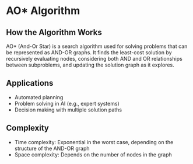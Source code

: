 # AO* Algorithm

## How the Algorithm Works
AO* (And-Or Star) is a search algorithm used for solving problems that can be represented as AND-OR graphs. It finds the least-cost solution by recursively evaluating nodes, considering both AND and OR relationships between subproblems, and updating the solution graph as it explores.

## Applications
- Automated planning
- Problem solving in AI (e.g., expert systems)
- Decision making with multiple solution paths

## Complexity
- Time complexity: Exponential in the worst case, depending on the structure of the AND-OR graph
- Space complexity: Depends on the number of nodes in the graph 